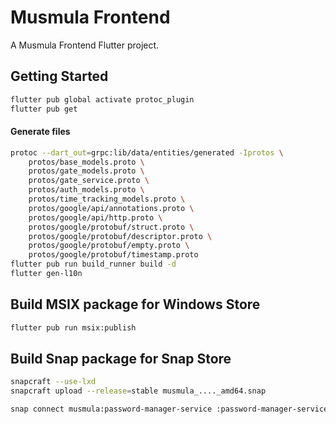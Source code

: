 # Musmula Frontend

A Musmula Frontend Flutter project.

## Getting Started

```bash
flutter pub global activate protoc_plugin
flutter pub get
```

#### Generate files
```bash
protoc --dart_out=grpc:lib/data/entities/generated -Iprotos \
    protos/base_models.proto \
    protos/gate_models.proto \
    protos/gate_service.proto \
    protos/auth_models.proto \
    protos/time_tracking_models.proto \
    protos/google/api/annotations.proto \
    protos/google/api/http.proto \
    protos/google/protobuf/struct.proto \
    protos/google/protobuf/descriptor.proto \
    protos/google/protobuf/empty.proto \
    protos/google/protobuf/timestamp.proto
flutter pub run build_runner build -d
flutter gen-l10n
```

## Build MSIX package for Windows Store
```bash
flutter pub run msix:publish
```

## Build Snap package for Snap Store
```bash
snapcraft --use-lxd
snapcraft upload --release=stable musmula_...._amd64.snap
```

```bash
snap connect musmula:password-manager-service :password-manager-service
```